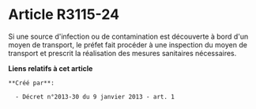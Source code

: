 # Article R3115-24

Si une source d'infection ou de contamination est découverte à bord d'un moyen de transport, le préfet fait procéder à une
inspection du moyen de transport et prescrit la réalisation des mesures sanitaires nécessaires.

**Liens relatifs à cet article**

	**Créé par**:

	  - Décret n°2013-30 du 9 janvier 2013 - art. 1

